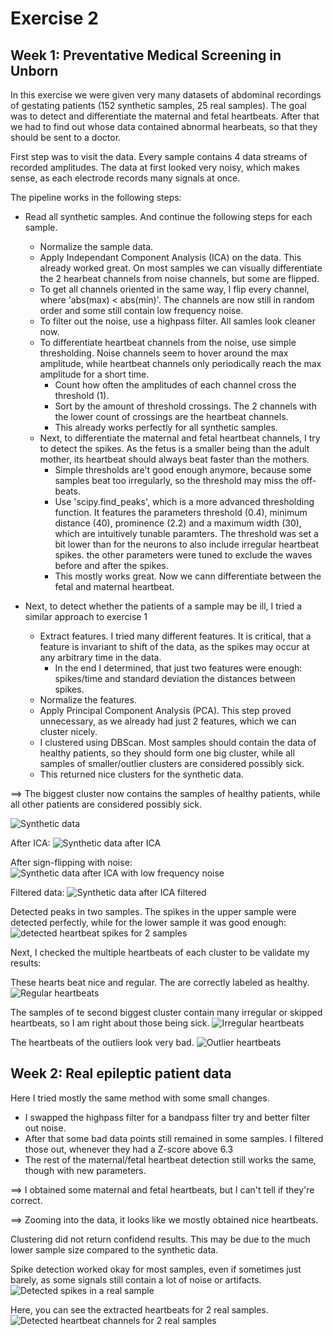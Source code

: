 # Exercise 2
## Week 1: Preventative Medical Screening in Unborn
In this exercise we were given very many datasets of abdominal recordings of gestating patients (152 synthetic samples, 25 real samples). The goal was to detect and differentiate the maternal and fetal heartbeats. After that we had to find out whose data contained abnormal hearbeats, so that they should be sent to a doctor.

First step was to visit the data. Every sample contains 4 data streams of recorded amplitudes. The data at first looked very noisy, which makes sense, as each electrode records many signals at once.

The pipeline works in the following steps:
- Read all synthetic samples. And continue the following steps for each sample.
    - Normalize the sample data.
    - Apply Independant Component Analysis (ICA) on the data. This already worked great. On most samples we can visually differentiate the 2 hearbeat channels from noise channels, but some are flipped.
    - To get all channels oriented in the same way, I flip every channel, where 'abs(max) < abs(min)'. The channels are now still in random order and some still contain low frequency noise.
    - To filter out the noise, use a highpass filter. All samles look cleaner now.
    - To differentiate heartbeat channels from the noise, use simple thresholding. Noise channels seem to hover around the max amplitude, while heartbeat channels only periodically reach the max amplitude for a short time.
        - Count how often the amplitudes of each channel cross the threshold (1).
        - Sort by the amount of threshold crossings. The 2 channels with the lower count of crossings are the heartbeat channels.
        - This already works perfectly for all synthetic samples.
    - Next, to differentiate the maternal and fetal heartbeat channels, I try to detect the spikes. As the fetus is a smaller being than the adult mother, its heartbeat should always beat faster than the mothers. 
        - Simple thresholds are't good enough anymore, because some samples beat too irregularly, so the threshold may miss the off-beats.
        - Use 'scipy.find_peaks', which is a more advanced thresholding function. It features the parameters threshold (0.4), minimum distance (40), prominence (2.2) and a maximum width (30), which are intuitively tunable paramters. The threshold was set a bit lower than for the neurons to also include irregular heartbeat spikes. the other parameters were tuned to exclude the waves before and after the spikes.
        - This mostly works great. Now we cann differentiate between the fetal and maternal heartbeat.

- Next, to detect whether the patients of a sample may be ill, I tried a similar approach to exercise 1
    - Extract features. I tried many different features. It is critical, that a feature is invariant to shift of the data, as the spikes may occur at any arbitrary time in the data.
        - In the end I determined, that just two features were enough: spikes/time and standard deviation the distances between spikes.
    - Normalize the features.
    - Apply Principal Component Analysis (PCA). This step proved unnecessary, as we already had just 2 features, which we can cluster nicely.
    - I clustered using DBScan. Most samples should contain the data of healthy patients, so they should form one big cluster, while all samples of smaller/outlier clusters are considered possibly sick.
    - This returned nice clusters for the synthetic data.

==> The biggest cluster now contains the samples of healthy patients, while all other patients are considered possibly sick.


![Synthetic data](images/raw_data.png)

After ICA:
![Synthetic data after ICA](images/after_ica.png)

After sign-flipping with noise:
![Synthetic data after ICA with low frequency noise](images/low_freq_noise.png)

Filtered data:
![Synthetic data after ICA filtered](images/filtered.png)

Detected peaks in two samples. The spikes in the upper sample were detected perfectly, while for the lower sample it was good enough:
![detected heartbeat spikes for 2 samples](images/peaks_2_samples.png)

Next, I checked the multiple heartbeats of each cluster to be validate my results:

These hearts beat nice and regular. The are correctly labeled as healthy.
![Regular heartbeats](images/regular_beats.png)

The samples of te second biggest cluster contain many irregular or skipped heartbeats, so I am right about those being sick.
![Irregular heartbeats](images/irregular_beats.png)

The heartbeats of the outliers look very bad.
![Outlier heartbeats](images/outlier_beats.png)



## Week 2: Real epileptic patient data

Here I tried mostly the same method with some small changes.

- I swapped the highpass filter for a bandpass filter try and better filter out noise.
- After that some bad data points still remained in some samples. I filtered those out, whenever they had a Z-score above 6.3
- The rest of the maternal/fetal heartbeat detection still works the same, though with new parameters.

==> I obtained some maternal and fetal heartbeats, but I can't tell if they're correct.

==> Zooming into the data, it looks like we mostly obtained nice heartbeats.

Clustering did not return confidend results. This may be due to the much lower sample size compared to the synthetic data.


Spike detection worked okay for most samples, even if sometimes just barely, as some signals still contain a lot of noise or artifacts.
![Detected spikes in a real sample](images/spike_detection_real.png)

Here, you can see the extracted heartbeats for 2 real samples.
![Detected heartbeat channels for 2 real samples](images/2_samples_real.png)